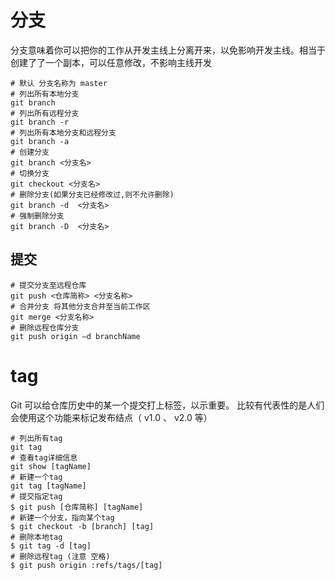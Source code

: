 # 分支

分支意味着你可以把你的工作从开发主线上分离开来，以免影响开发主线。相当于创建了了一个副本，可以任意修改，不影响主线开发

```shell
# 默认 分支名称为 master
# 列出所有本地分支
git branch
# 列出所有远程分支
git branch -r
# 列出所有本地分支和远程分支
git branch -a
# 创建分支
git branch <分支名>
# 切换分支 
git checkout <分支名>
# 删除分支(如果分支已经修改过,则不允许删除)
git branch -d  <分支名>
# 强制删除分支
git branch -D  <分支名>
```
## 提交
```shell
# 提交分支至远程仓库
git push <仓库简称> <分支名称>
# 合并分支 将其他分支合并至当前工作区
git merge <分支名称>
# 删除远程仓库分支
git push origin –d branchName
```


# tag

Git 可以给仓库历史中的某一个提交打上标签，以示重要。 比较有代表性的是人们会使用这个功能来标记发布结点（ v1.0 、 v2.0 等）

```shell
# 列出所有tag
git tag
# 查看tag详细信息 
git show [tagName]
# 新建一个tag
git tag [tagName]
# 提交指定tag
$ git push [仓库简称] [tagName]
# 新建一个分支，指向某个tag
$ git checkout -b [branch] [tag]
# 删除本地tag
$ git tag -d [tag]
# 删除远程tag (注意 空格)
$ git push origin :refs/tags/[tag]
```
